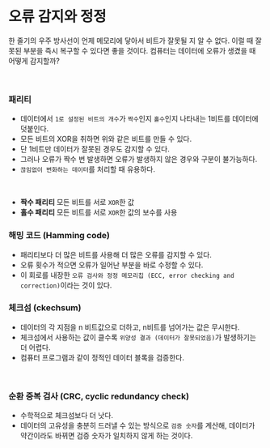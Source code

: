 # 오류 감지와 정정

한 줄기의 우주 방사선이 언제 메모리에 닿아서 비트가 잘못될 지 알 수 없다. 이럴 때 잘못된 부분을 즉시 복구할 수 있다면 좋을 것이다. 컴퓨터는 데이터에 오류가 생겼을 때 어떻게 감지할까?

<br />

### 패리티

- 데이터에서 `1로 설정된 비트의 개수`가 `짝수`인지 `홀수`인지 나타내는 1비트를 데이터에 덧붙인다.
- 모든 비트의 XOR을 취하면 위와 같은 비트를 만들 수 있다.
- 단 1비트만 데이터가 잘못된 경우도 감지할 수 있다.
- 그러나 오류가 짝수 번 발생하면 오류가 발생하지 않은 경우와 구분이 불가능하다.
- `끊임없이 변화하는 데이터`를 처리할 때 유용하다.

<br />

- **짝수 패리티**
  모든 비트를 서로 `XOR`한 값
- **홀수 패리티**
  모든 비트를 서로 `XOR`한 값의 보수를 사용
  <br />

### 해밍 코드 (Hamming code)

- 패리티보다 더 많은 비트를 사용해 더 많은 오류를 감지할 수 있다.
- 오류 횟수가 적으면 오류가 일어난 부분을 바로 수정할 수 있다.
- 이 회로를 내장한 `오류 검사와 정정 메모리칩 (ECC, error checking and correction)`이라는 것이 있다.
  <br />

### 체크섬 (ckechsum)

- 데이터의 각 지점을 n 비트값으로 더하고, n비트를 넘어가는 값은 무시한다.
- 체크섬에서 사용하는 값이 클수록 `위양성 결과 (데이터가 잘못되었음)`가 발생하기는 더 어렵다.
- 컴퓨터 프로그램과 같이 정적인 데이터 블록을 검증한다.

<br />

### 순환 중복 검사 (CRC, cyclic redundancy check)

- 수학적으로 체크섬보다 더 낫다.
- 데이터의 고유성을 충분히 드러낼 수 있는 방식으로 `검증 숫자`를 계산해, 데이터가 약간이라도 바뀌면 검증 숫자가 일치하지 않게 하는 것이다.
